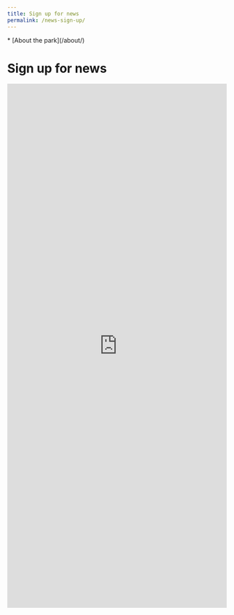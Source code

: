 ```yaml
---
title: Sign up for news
permalink: /news-sign-up/
---
```


<nav markdown="1">
* [About the park](/about/)
</nav>

Sign up for news
=======

<main markdown="1" class="strawberry-light">

<div></div>
<div></div>

<div style="grid-column: 1/-1;">
  <iframe src="https://docs.google.com/forms/d/17XeRgUBxENTbMoBCazDfyr1jIzbUqAxoL0K3iZmPJyM/viewform?embedded=true" width="100%" height="1200" frameborder="0" marginwidth="0" marginheight="0">Loading&#8230;</iframe>
</div>

</main>
